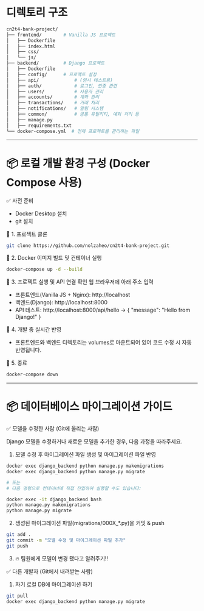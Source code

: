 # 디렉토리 구조
```bash
cn2t4-bank-project/
├── frontend/        # Vanilla JS 프로젝트
│   ├── Dockerfile
│   ├── index.html
│   ├── css/
│   └── js/
├── backend/         # Django 프로젝트
│   ├── Dockerfile
│   ├── config/      # 프로젝트 설정
│   ├── api/             # (임시 테스트용)
│   ├── auth/            # 로그인, 인증 관련
│   ├── users/           # 사용자 관리
│   ├── accounts/        # 계좌 관리
│   ├── transactions/    # 거래 처리
│   ├── notifications/   # 알림 시스템
│   ├── common/          # 공통 유틸리티, 예외 처리 등
│   ├── manage.py
│   ├── requirements.txt
└── docker-compose.yml  # 전체 프로젝트를 관리하는 파일
```
---
# 📦 로컬 개발 환경 구성 (Docker Compose 사용)

✅ 사전 준비
- Docker Desktop 설치
- git 설치

📂 1. 프로젝트 클론
```bash
git clone https://github.com/nolzaheo/cn2t4-bank-project.git
```

🚀 2. Docker 이미지 빌드 및 컨테이너 실행
```bash
docker-compose up -d --build
```

🧪 3. 프로젝트 실행 및 API 연결 확인
웹 브라우저에 아래 주소 입력
- 프론트엔드(Vanilla JS + Nginx): http://localhost
- 백엔드(Django): http://localhost:8000
- API 테스트: http://localhost:8000/api/hello -> { "message": "Hello from Django!" }

🔁 4. 개발 중 실시간 반영  
- 프론트엔드와 백엔드 디렉토리는 volumes로 마운트되어 있어 코드 수정 시 자동 반영됩니다.

🛑 5. 종료
```bash
docker-compose down
```
---
# 📦 데이터베이스 마이그레이션 가이드

✅ 모델을 수정한 사람 (Git에 올리는 사람)

Django 모델을 수정하거나 새로운 모델을 추가한 경우, 다음 과정을 따라주세요.

1. 모델 수정 후 마이그레이션 파일 생성 및 마이그레이션 파일 반영

```bash
docker exec django_backend python manage.py makemigrations
docker exec django_backend python manage.py migrate

# 또는
# 다음 명령으로 컨테이너에 직접 진입하여 실행할 수도 있습니다:

docker exec -it django_backend bash
python manage.py makemigrations
python manage.py migrate
```

2. 생성된 마이그레이션 파일(migrations/000X_*.py)을 커밋 & push

```bash
git add .
git commit -m "모델 수정 및 마이그레이션 파일 추가"
git push
```

3. 🔥 팀원에게 모델이 변경 됐다고 알려주기!!

✅ 다른 개발자 (Git에서 내려받는 사람)

1. 자기 로컬 DB에 마이그레이션 하기

```bash
git pull
docker exec django_backend python manage.py migrate
```
